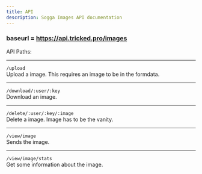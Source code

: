 ```yaml
---
title: API
description: Sogga Images API documentation
---
```


### baseurl = https://api.tricked.pro/images

API Paths:

---

`/upload`  
Upload a image. This requires an image to be in the formdata.

---

`/download/:user/:key`  
Download an image.

---

`/delete/:user/:key/:image`  
Delete a image. Image has to be the vanity.

---

`/view/image`  
Sends the image.

---

`/view/image/stats`  
Get some information about the image.
